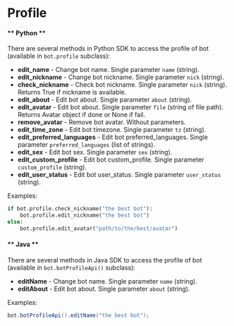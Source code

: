 # Profile

<!-- tabs:start -->

#### ** Python **

There are several methods in Python SDK to access the profile of bot (available in ``bot.profile`` subclass):

- **edit_name** - Change bot name. Single parameter ``name`` (string).
- **edit_nickname** - Change bot nickname. Single parameter ``nick`` (string).
- **check_nickname** - Check bot nickname. Single parameter ``nick`` (string). Returns True if nickname is available.
- **edit_about** - Edit bot about. Single parameter ``about`` (string).
- **edit_avatar** - Edit bot about. Single parameter ``file`` (string of file path). Returns Avatar object if done or None if fail.
- **remove_avatar** - Remove bot avatar. Without parameters.
- **edit_time_zone** - Edit bot timezone. Single parameter ``tz`` (string).
- **edit_preferred_languages** - Edit bot preferred_languages. Single parameter ``preferred_languages`` (list of strings).
- **edit_sex** - Edit bot sex. Single parameter ``sex`` (string).
- **edit_custom_profile** - Edit bot custom_profile. Single parameter ``custom_profile`` (string).
- **edit_user_status** - Edit bot user_status. Single parameter ``user_status`` (string).

Examples:

```python
if bot.profile.check_nickname("the best bot"):
    bot.profile.edit_nickname("the best bot")
else:
    bot.profile.edit_avatar("path/to/the/best/avatar")
```

#### ** Java **

There are several methods in Java SDK to access the profile of bot (available in ``bot.botProfileApi()`` subclass):

- **editName** - Change bot name. Single parameter ``name`` (string).
- **editAbout** - Edit bot about. Single parameter ``about`` (string).

Examples:

```java
bot.botProfileApi().editName("the best bot");
```

<!-- tabs:end -->